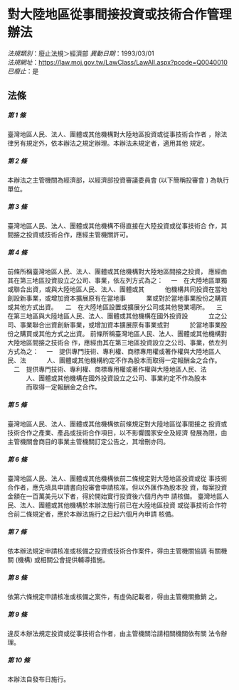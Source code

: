 # 對大陸地區從事間接投資或技術合作管理辦法

*法規類別*：廢止法規＞經濟部
*異動日期*：1993/03/01  
*法規網址*：https://law.moj.gov.tw/LawClass/LawAll.aspx?pcode=Q0040010
*已廢止*：是


## 法條
##### 第 1 條
臺灣地區人民、法人、團體或其他機構對大陸地區投資或從事技術合作者
，除法律另有規定外，依本辦法之規定辦理。本辦法未規定者，適用其他
規定。

##### 第 2 條
本辦法之主管機關為經濟部，以經濟部投資審議委員會 (以下簡稱投審會
) 為執行單位。

##### 第 3 條
臺灣地區人民、法人、團體或其他機構不得直接在大陸投資或從事技術合
作，其間接之投資或技術合作，應經主管機關許可。

##### 第 4 條
前條所稱臺灣地區人民、法人、團體或其他機構對大陸地區間接之投資，
應經由其在第三地區投資設立之公司、事業，依左列方式為之：
　一　在大陸地區單獨或聯合出資，或與大陸地區人民、法人、團體或其
　　　他機構共同投資在當地創設新事業，或增加資本擴展原有在當地事
　　　業或對於當地事業股份之購買或其他方式出資。
　二　在大陸地區設置或擴展分公司或其他營業場所。
　三　在第三地區與大陸地區人民、法人、團體或其他機構在國外投資設
　　　立之公司、事業聯合出資創新事業，或增加資本擴展原有事業或對
　　　於當地事業股份之購買或其他方式之出資。
前條所稱臺灣地區人民、法人、團體或其他機構對大陸地區間接之技術合
作，應經由其在第三地區投資設立之公司、事業，依左列方式為之：
　一　提供專門技術、專利權、商標專用權或著作權與大陸地區人民、法
　　　人、團體或其他機構約定不作為股本而取得一定報酬金之合作。
　二　提供專門技術、專利權、商標專用權或著作權與大陸地區人民、法
　　　人、團體或其他機構在國外投資設立之公司、事業約定不作為股本
　　　而取得一定報酬金之合作。

##### 第 5 條
臺灣地區人民、法人、團體或其他機構依前條規定對大陸地區從事間接之
投資或技術合作之產業、產品或技術合作項目，以不影響國家安全及經濟
發展為限，由主管機關會商目的事業主管機關訂定公告之，其增刪亦同。

##### 第 6 條
臺灣地區人民、法人、團體或其他機構依前二條規定對大陸地區投資或從
事技術合作者，應先填具申請書向投審會申請核准。但以外匯作為股本投
資，每案投資金額在一百萬美元以下者，得於開始實行投資後六個月內申
請核備。
臺灣地區人民、法人、團體或其他機構於本辦法施行前已在大陸地區投資
或從事技術合作符合前二條規定者，應於本辦法施行之日起六個月內申請
核備。

##### 第 7 條
依本辦法規定申請核准或核備之投資或技術合作案件，得由主管機關協調
有關機關 (機構) 或相關公會提供輔導措施。

##### 第 8 條
依第六條規定申請核准或核備之案件，有虛偽記載者，得由主管機關撤銷
之。

##### 第 9 條
違反本辦法規定投資或從事技術合作者，由主管機關洽請相關機關依有關
法令辦理。

##### 第 10 條
本辦法自發布日施行。



